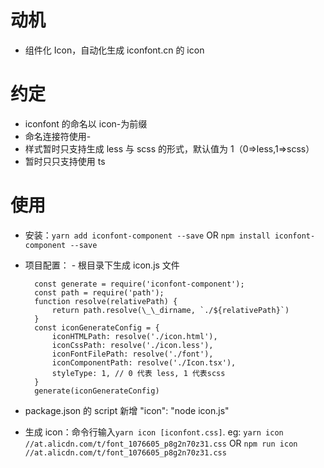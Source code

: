 # 动机

- 组件化 Icon，自动化生成 iconfont.cn 的 icon

# 约定

- iconfont 的命名以 icon-为前缀
- 命名连接符使用-
- 样式暂时只支持生成 less 与 scss 的形式，默认值为 1（0=>less,1=>scss）
- 暂时只只支持使用 ts

# 使用

- 安装：`yarn add iconfont-component --save` OR `npm install iconfont-component --save`

- 项目配置： - 根目录下生成 icon.js 文件
  ```
    const generate = require('iconfont-component');
    const path = require('path');
    function resolve(relativePath) {
        return path.resolve(\_\_dirname, `./${relativePath}`)
    }
    const iconGenerateConfig = {
        iconHTMLPath: resolve('./icon.html'),
        iconCssPath: resolve('./icon.less'),
        iconFontFilePath: resolve('./font'),
        iconComponentPath: resolve('./Icon.tsx'),
        styleType: 1, // 0 代表 less, 1 代表scss
    }
    generate(iconGenerateConfig)
  ```
- package.json 的 script 新增 "icon": "node icon.js"
- 生成 icon：命令行输入`yarn icon [iconfont.css]`. eg: `yarn icon //at.alicdn.com/t/font_1076605_p8g2n70z31.css` OR `npm run icon //at.alicdn.com/t/font_1076605_p8g2n70z31.css`
